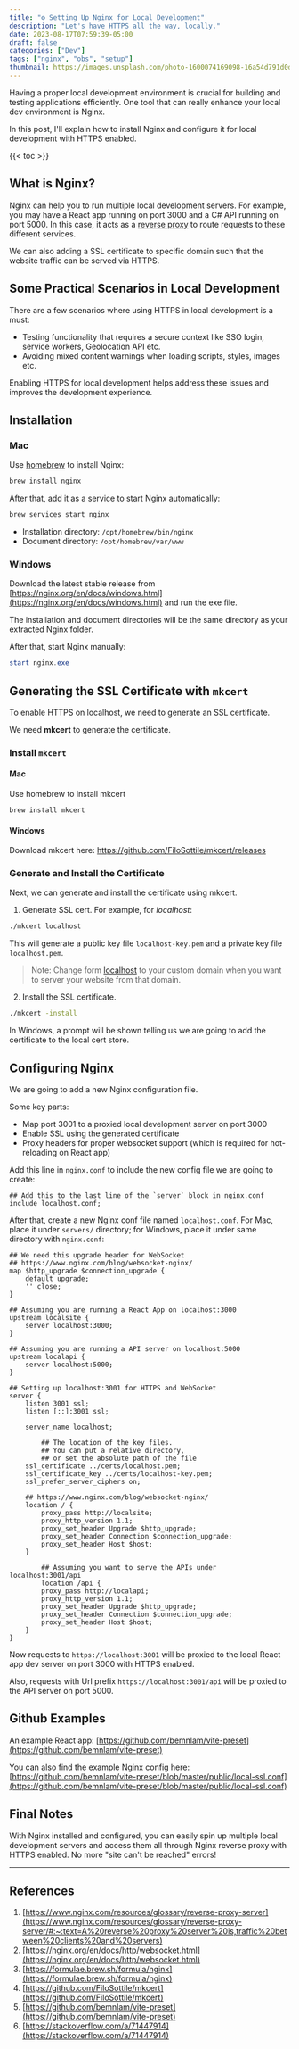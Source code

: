 ```yaml
---
title: "⚙️ Setting Up Nginx for Local Development"
description: "Let's have HTTPS all the way, locally."
date: 2023-08-17T07:59:39-05:00
draft: false
categories: ["Dev"]
tags: ["nginx", "obs", "setup"]
thumbnail: https://images.unsplash.com/photo-1600074169098-16a54d791d0d?ixlib=rb-4.0.3&ixid=M3wxMjA3fDB8MHxwaG90by1wYWdlfHx8fGVufDB8fHx8fA%3D%3Dauto=format&fit=crop&w=1000&q=60
---
```


Having a proper local development environment is crucial for building and testing applications efficiently. One tool that can really enhance your local dev environment is Nginx.

In this post, I'll explain how to install Nginx and configure it for local development with HTTPS enabled.

{{< toc >}}

## What is Nginx?

Nginx can help you to run multiple local development servers. For example, you may have a React app running on port 3000 and a C# API running on port 5000. In this case, it acts as a [reverse proxy](https://www.notion.so/Setting-up-Nginx-for-Local-Development-ae53177af32c426bb9a4695961dc20de?pvs=21) to route requests to these different services.

We can also adding a SSL certificate to specific domain such that the website traffic can be served via HTTPS.

## Some Practical Scenarios in Local Development

There are a few scenarios where using HTTPS in local development is a must:

- Testing functionality that requires a secure context like SSO login, service workers, Geolocation API etc.
- Avoiding mixed content warnings when loading scripts, styles, images etc.

Enabling HTTPS for local development helps address these issues and improves the development experience.

## Installation

### Mac

Use [homebrew](https://brew.sh/) to install Nginx:

```bash
brew install nginx
```

After that, add it as a service to start Nginx automatically:

```bash
brew services start nginx
```

- Installation directory: `/opt/homebrew/bin/nginx`
- Document directory: `/opt/homebrew/var/www`

### Windows

Download the latest stable release from [https://nginx.org/en/docs/windows.html](https://nginx.org/en/docs/windows.html) and run the exe file.

The installation and document directories will be the same directory as your extracted Nginx folder.

After that, start Nginx manually:

```powershell
start nginx.exe 
```

## Generating the SSL Certificate with `mkcert`

To enable HTTPS on localhost, we need to generate an SSL certificate.

We need **mkcert** to generate the certificate.

### Install `mkcert`

#### Mac

Use homebrew to install mkcert

```bash
brew install mkcert
```

#### Windows

Download mkcert here: https://github.com/FiloSottile/mkcert/releases

### Generate and Install the Certificate

Next, we can generate and install the certificate using mkcert.

1. Generate SSL cert. For example, for *localhost*:

```bash
./mkcert localhost
```

This will generate a public key file `localhost-key.pem` and a private key file `localhost.pem`.

> Note: Change form [localhost](http://localhost) to your custom domain when you want to server your website from that domain.
>

2. Install the SSL certificate.

```bash
./mkcert -install
```

In Windows, a prompt will be shown telling us we are going to add the certificate to the local cert store.

## Configuring Nginx

We are going to add a new Nginx configuration file.

Some key parts:

- Map port 3001 to a proxied local development server on port 3000
- Enable SSL using the generated certificate
- Proxy headers for proper websocket support (which is required for hot-reloading on React app)

Add this line in `nginx.conf` to include the new config file we are going to create:

```nginx
## Add this to the last line of the `server` block in nginx.conf
include localhost.conf;
```

After that, create a new Nginx conf file named `localhost.conf`. For Mac, place it under `servers/` directory; for Windows, place it under same directory with `nginx.conf`:

```nginx
## We need this upgrade header for WebSocket
## https://www.nginx.com/blog/websocket-nginx/
map $http_upgrade $connection_upgrade {
    default upgrade;
    '' close;
}

## Assuming you are running a React App on localhost:3000
upstream localsite {
    server localhost:3000;
}

## Assuming you are running a API server on localhost:5000
upstream localapi {
    server localhost:5000;
}

## Setting up localhost:3001 for HTTPS and WebSocket
server {
    listen 3001 ssl;
    listen [::]:3001 ssl;

    server_name localhost;

		## The location of the key files. 
		## You can put a relative directory, 
		## or set the absolute path of the file
    ssl_certificate ../certs/localhost.pem;
    ssl_certificate_key ../certs/localhost-key.pem;
    ssl_prefer_server_ciphers on;

    ## https://www.nginx.com/blog/websocket-nginx/
    location / {
        proxy_pass http://localsite;
        proxy_http_version 1.1;
        proxy_set_header Upgrade $http_upgrade;
        proxy_set_header Connection $connection_upgrade;
        proxy_set_header Host $host;
    }

		## Assuming you want to serve the APIs under localhost:3001/api
		location /api {
        proxy_pass http://localapi;
        proxy_http_version 1.1;
        proxy_set_header Upgrade $http_upgrade;
        proxy_set_header Connection $connection_upgrade;
        proxy_set_header Host $host;
    }
}
```

Now requests to `https://localhost:3001` will be proxied to the local React app dev server on port 3000 with HTTPS enabled.

Also, requests with Url prefix `https://localhost:3001/api` will be proxied to the API server on port 5000.

## Github Examples

An example React app: [https://github.com/bemnlam/vite-preset](https://github.com/bemnlam/vite-preset)

You can also find the example Nginx config here: [https://github.com/bemnlam/vite-preset/blob/master/public/local-ssl.conf](https://github.com/bemnlam/vite-preset/blob/master/public/local-ssl.conf)

## Final Notes

With Nginx installed and configured, you can easily spin up multiple local development servers and access them all through Nginx reverse proxy with HTTPS enabled. No more "site can't be reached" errors!

---

## References

1. [https://www.nginx.com/resources/glossary/reverse-proxy-server](https://www.nginx.com/resources/glossary/reverse-proxy-server/#:~:text=A%20reverse%20proxy%20server%20is,traffic%20between%20clients%20and%20servers)
2. [https://nginx.org/en/docs/http/websocket.html](https://nginx.org/en/docs/http/websocket.html)
3. [https://formulae.brew.sh/formula/nginx](https://formulae.brew.sh/formula/nginx)
4. [https://github.com/FiloSottile/mkcert](https://github.com/FiloSottile/mkcert)
5. [https://github.com/bemnlam/vite-preset](https://github.com/bemnlam/vite-preset)
6. [https://stackoverflow.com/a/71447914](https://stackoverflow.com/a/71447914)